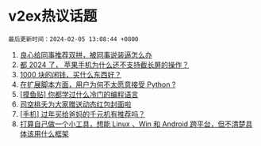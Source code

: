 # v2ex热议话题

`最后更新时间：2024-02-05 13:08:44 +0800`

1. [良心给同事推荐双拼，被同事说装逼怎么办](https://www.v2ex.com/t/1014193)
1. [都 2024 了， 苹果手机为什么还不支持截长屏的操作？](https://www.v2ex.com/t/1014110)
1. [1000 块的闲钱，买什么东西好？](https://www.v2ex.com/t/1014286)
1. [在扩展脚本方面，用户为何不太愿意接受 Python ?](https://www.v2ex.com/t/1014257)
1. [[摸鱼贴] 你都学过什么冷门的编程语言](https://www.v2ex.com/t/1014303)
1. [司空桃夭为大家赠送动态红包封面啦](https://www.v2ex.com/t/1014114)
1. [[手机] 过年买给爸妈的千元机有推荐吗？](https://www.v2ex.com/t/1014176)
1. [打算自己做一个小工具，想能 Linux 、Win 和 Android 跨平台，但不清楚具体该用什么框架](https://www.v2ex.com/t/1014087)

